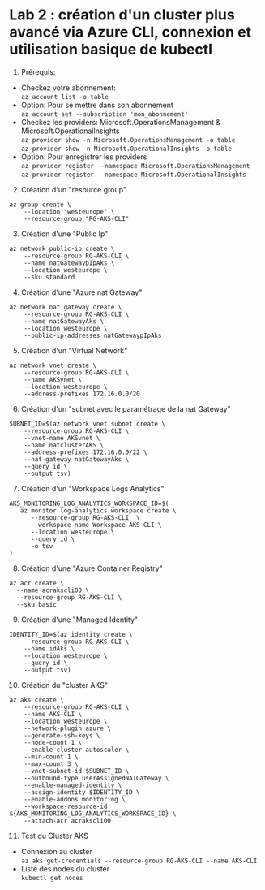 # Lab 2 : création d'un cluster plus avancé via Azure CLI, connexion et utilisation basique de kubectl
1. Prérequis:<br>
- Checkez votre abonnement:<br> `az account list -o table`
- Option: Pour se mettre dans son abonnement <br> `az account set --subscription 'mon_abonnement'`
- Checkez les providers: Microsoft.OperationsManagement & Microsoft.OperationalInsights<br>
`az provider show -n Microsoft.OperationsManagement -o table`<br>
`az provider show -n Microsoft.OperationalInsights -o table`<br>
- Option: Pour enregistrer les providers<br>
`az provider register --namespace Microsoft.OperationsManagement`<br>
`az provider register --namespace Microsoft.OperationalInsights`<br>

2. Création d'un "resource group"<br>
```
az group create \
    --location "westeurope" \
    --resource-group "RG-AKS-CLI"
```
3. Création d'une "Public Ip" <br>
```
az network public-ip create \
    --resource-group RG-AKS-CLI \
    --name natGatewaypIpAks \
    --location westeurope \
    --sku standard  
```
4. Création d'une "Azure nat Gateway" <br>
```
az network nat gateway create \
    --resource-group RG-AKS-CLI \
    --name natGatewayAks \
    --location westeurope \
    --public-ip-addresses natGatewaypIpAks
```
5. Création d'un "Virtual Network" <br>
```
az network vnet create \
    --resource-group RG-AKS-CLI \
    --name AKSvnet \
    --location westeurope \
    --address-prefixes 172.16.0.0/20
```
6. Création d'un "subnet avec le paramétrage de la nat Gateway" <br>
```
SUBNET_ID=$(az network vnet subnet create \
    --resource-group RG-AKS-CLI \
    --vnet-name AKSvnet \
    --name natclusterAKS \
    --address-prefixes 172.16.0.0/22 \
    --nat-gateway natGatewayAks \
    --query id \
    --output tsv)
```
7. Création d'un "Workspace Logs Analytics" <br>
```
AKS_MONITORING_LOG_ANALYTICS_WORKSPACE_ID=$(
   az monitor log-analytics workspace create \
      --resource-group RG-AKS-CLI  \
      --workspace-name Workspace-AKS-CLI \
      --location westeurope \
      --query id \
      -o tsv
)
```
8. Création d'une "Azure Container Registry" <br>
```
az acr create \
  --name acrakscli00 \
  --resource-group RG-AKS-CLI \
  --sku basic
```
9. Création d'une "Managed Identity" <br>
```
IDENTITY_ID=$(az identity create \
    --resource-group RG-AKS-CLI \
    --name idAks \
    --location westeurope \
    --query id \
    --output tsv)
```
10. Création du "cluster AKS" <br>
```
az aks create \
    --resource-group RG-AKS-CLI \
    --name AKS-CLI \
    --location westeurope \
    --network-plugin azure \
    --generate-ssh-keys \
    --node-count 1 \
    --enable-cluster-autoscaler \
    --min-count 1 \
    --max-count 3 \
    --vnet-subnet-id $SUBNET_ID \
    --outbound-type userAssignedNATGateway \
    --enable-managed-identity \
    --assign-identity $IDENTITY_ID \
    --enable-addons monitoring \
    --workspace-resource-id ${AKS_MONITORING_LOG_ANALYTICS_WORKSPACE_ID} \
    --attach-acr acrakscli00
```
11. Test du Cluster AKS <br>
- Connexion au cluster <br>
`az aks get-credentials --resource-group RG-AKS-CLI --name AKS-CLI ` <br>
- Liste des nodes du cluster <br>
`kubectl get nodes` <br>




